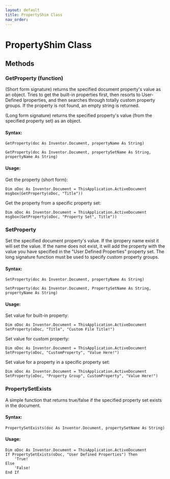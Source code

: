 ```yaml
---
layout: default
title: PropertyShim Class
nav_order: 
---
```


# PropertyShim Class

## Methods

### GetProperty (function)

(Short form signature) returns the specified document property's value as an object.  Tries to get the built-in properties first, then resorts to User-Defined Iproperties, and then searches through totally custom property groups.  If the property is not found, an empty string is returned.

(Long form signature) returns the specified property's value (from the specified property set) as an object.

#### Syntax:

    GetProperty(doc As Inventor.Document, propertyName As String)

    GetProperty(doc As Inventor.Document, propertySetName As String, propertyName As String)

#### Usage:

Get the property (short form):

    Dim oDoc As Inventor.Document = ThisApplication.ActiveDocument
    msgbox(GetProperty(oDoc, "Title"))  

Get the property from a specific property set:

    Dim oDoc As Inventor.Document = ThisApplication.ActiveDocument
    msgbox(GetProperty(oDoc, "Property Set", Title"))  


### SetProperty

Set the specified document property's value.  If the ipropery name exist it will set the value.  If the name does not exist, it will add the property with the value you have specified in the "User Defined Properties" property set.  The long signature function must be used to specify custom property groups.

#### Syntax:

    SetProperty(doc As Inventor.Document, propertyName As String)

    SetProperty(doc As Inventor.Document, PropertySetName As String, propertyName As String)

#### Usage:

Set value for built-in property:

    Dim oDoc As Inventor.Document = ThisApplication.ActiveDocument
    SetProperty(oDoc, "Title", "Custom File Title!")    

Set value for custom property:

    Dim oDoc As Inventor.Document = ThisApplication.ActiveDocument
    SetProperty(oDoc, "CustomProperty", "Value Here!")    

Set value for a property in a specific property set:

    Dim oDoc As Inventor.Document = ThisApplication.ActiveDocument
    SetProperty(oDoc, "Property Group", CustomProperty", "Value Here!")    


### PropertySetExists

A simple function that returns true/false if the specified property set exists in the document.

#### Syntax:
    PropertySetExists(doc As Inventor.Document, propertySetName As String)

#### Usage:

    Dim oDoc As Inventor.Document = ThisApplication.ActiveDocument
    If PropertySetExists(oDoc, "User Defined Properties") Then
        'True!
    Else
        'False!
    End If